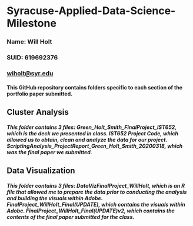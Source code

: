 # Syracuse-Applied-Data-Science-Milestone
### Name: Will Holt
### SUID: 619692376
### wiholt@syr.edu

#### This GitHub repository contains folders specific to each section of the portfolio paper submitted.

## Cluster Analysis
##### This folder contains 3 files: Green_Holt_Smith_FinalProject_IST652, which is the deck we presented in class. IST652 Project Code, which allowed us to obtain, clean and analyze the data for our project. ScriptingAnalysis_ProjectReport_Green_Holt_Smith_20200318, which was the final paper we submitted.

## Data Visualization
##### This folder contains 3 files: DataVizFinalProject_WillHolt, which is an R file that allowed me to prepare the data prior to conducting the analysis and building the visuals within Adobe. FinalProject_WillHolt_Final(UPDATE), which contains the visuals within Adobe.  FinalProject_WillHolt_Final(UPDATE)v2, which contains the contents of the final paper submitted for the class.



